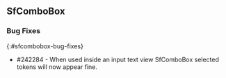 ## SfComboBox

### Bug Fixes
{:#sfcombobox-bug-fixes}
* \#242284 - When used inside an input text view SfComboBox selected tokens will now appear fine.